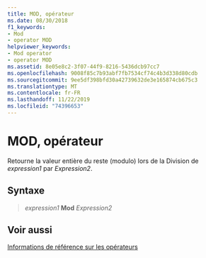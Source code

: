 ```yaml
---
title: MOD, opérateur
ms.date: 08/30/2018
f1_keywords:
- Mod
- operator MOD
helpviewer_keywords:
- Mod operator
- operator MOD
ms.assetid: 8e05e8c2-3f07-44f9-8216-5436dcb97cc7
ms.openlocfilehash: 9008f85c7b93abf7fb7534cf74c4b3d338d80cdb
ms.sourcegitcommit: 9ee5df398bfd30a42739632de3e165874cb675c3
ms.translationtype: MT
ms.contentlocale: fr-FR
ms.lasthandoff: 11/22/2019
ms.locfileid: "74396653"
---
```

# <a name="operator-mod"></a>MOD, opérateur

Retourne la valeur entière du reste (modulo) lors de la Division de *expression1* par *Expression2*.

## <a name="syntax"></a>Syntaxe

> *expression1* **Mod** *Expression2*

## <a name="see-also"></a>Voir aussi

[Informations de référence sur les opérateurs](operators-reference.md)
